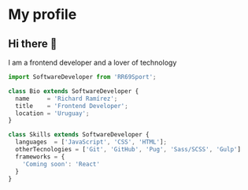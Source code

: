 # My profile

## Hi there 👋

I am a frontend developer and a lover of technology

```js
import SoftwareDeveloper from 'RR69Sport';

class Bio extends SoftwareDeveloper {
  name     = 'Richard Ramírez';
  title    = 'Frontend Developer';
  location = 'Uruguay';
}

class Skills extends SoftwareDeveloper {
  languages  = ['JavaScript', 'CSS', 'HTML'];
  otherTecnologies = ['Git', 'GitHub', 'Pug', 'Sass/SCSS', 'Gulp']
  frameworks = {
    'Coming soon': 'React'
  }
}
```
